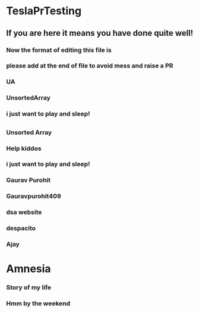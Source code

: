 # TeslaPrTesting

## If you are here it means you have done quite well!

### Now the format of editing this file is

### please add at the end of file to avoid mess and raise a PR

### UA



### UnsortedArray


### i just want to play and sleep!

##

### Unsorted Array

### Help kiddos

### i just want to play and sleep!

### Gaurav Purohit

### Gauravpurohit409

### dsa website 

### despacito 


### Ajay
# Amnesia
### Story of my life
### Hmm by the weekend




